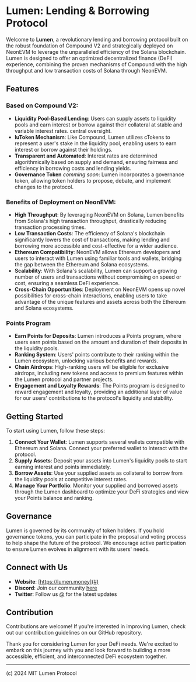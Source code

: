 # Lumen: Lending & Borrowing Protocol

Welcome to **Lumen**, a revolutionary lending and borrowing protocol built on the robust foundation of Compound V2 and strategically deployed on NeonEVM to leverage the unparalleled efficiency of the Solana blockchain. Lumen is designed to offer an optimized decentralized finance (DeFi) experience, combining the proven mechanisms of Compound with the high throughput and low transaction costs of Solana through NeonEVM.

## Features

### Based on Compound V2:

- **Liquidity Pool-Based Lending**: Users can supply assets to liquidity pools and earn interest or borrow against their collateral at stable and variable interest rates.
central oversight.
- **luToken Mechanism**: Like Compound, Lumen utilizes cTokens to represent a user's stake in the liquidity pool, enabling users to earn interest or borrow against their holdings.
- **Transparent and Automated**: Interest rates are determined algorithmically based on supply and demand, ensuring fairness and efficiency in borrowing costs and lending yields.
- **Governance Token** _comming soon_: Lumen incorporates a governance token, allowing token holders to propose, debate, and implement changes to the protocol.

### Benefits of Deployment on NeonEVM:

- **High Throughput**: By leveraging NeonEVM on Solana, Lumen benefits from Solana's high transaction throughput, drastically reducing transaction processing times.
- **Low Transaction Costs**: The efficiency of Solana's blockchain significantly lowers the cost of transactions, making lending and borrowing more accessible and cost-effective for a wider audience.
- **Ethereum Compatibility**: NeonEVM allows Ethereum developers and users to interact with Lumen using familiar tools and wallets, bridging the gap between the Ethereum and Solana ecosystems.
- **Scalability**: With Solana's scalability, Lumen can support a growing number of users and transactions without compromising on speed or cost, ensuring a seamless DeFi experience.
- **Cross-Chain Opportunities**: Deployment on NeonEVM opens up novel possibilities for cross-chain interactions, enabling users to take advantage of the unique features and assets across both the Ethereum and Solana ecosystems.

### Points Program

- **Earn Points for Deposits**: Lumen introduces a Points program, where users earn points based on the amount and duration of their deposits in the liquidity pools.
- **Ranking System**: Users' points contribute to their ranking within the Lumen ecosystem, unlocking various benefits and rewards.
- **Chain Airdrops**: High-ranking users will be eligible for exclusive airdrops, including new tokens and access to premium features within the Lumen protocol and partner projects.
- **Engagement and Loyalty Rewards**: The Points program is designed to reward engagement and loyalty, providing an additional layer of value for our users' contributions to the protocol's liquidity and stability.

## Getting Started

To start using Lumen, follow these steps:

1. **Connect Your Wallet**: Lumen supports several wallets compatible with Ethereum and Solana. Connect your preferred wallet to interact with the protocol.
2. **Supply Assets**: Deposit your assets into Lumen's liquidity pools to start earning interest and points immediately.
3. **Borrow Assets**: Use your supplied assets as collateral to borrow from the liquidity pools at competitive interest rates.
4. **Manage Your Portfolio**: Monitor your supplied and borrowed assets through the Lumen dashboard to optimize your DeFi strategies and view your Points balance and ranking.

## Governance

Lumen is governed by its community of token holders. If you hold governance tokens, you can participate in the proposal and voting process to help shape the future of the protocol. We encourage active participation to ensure Lumen evolves in alignment with its users' needs.

## Connect with Us

- **Website**: [https://lumen.money](#)
- **Discord**: Join our community [here](#)
- **Twitter**: Follow us [@](#) for the latest updates

## Contribution

Contributions are welcome! If you're interested in improving Lumen, check out our contribution guidelines on our GitHub repository.

Thank you for considering Lumen for your DeFi needs. We're excited to embark on this journey with you and look forward to building a more accessible, efficient, and interconnected DeFi ecosystem together.

----

(c) 2024 MIT Lumen Protocol
